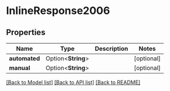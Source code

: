 # InlineResponse2006

## Properties

Name | Type | Description | Notes
------------ | ------------- | ------------- | -------------
**automated** | Option<**String**> |  | [optional]
**manual** | Option<**String**> |  | [optional]

[[Back to Model list]](../README.md#documentation-for-models) [[Back to API list]](../README.md#documentation-for-api-endpoints) [[Back to README]](../README.md)


